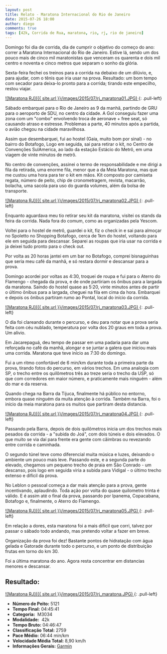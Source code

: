 ```yaml
---
layout: post
title: Relato - Maratona Internacional do Rio de Janeiro
date: 2015-07-26 18:00
author: diego
comments: true
tags: [42k, Corrida de Rua, maratona, rio, rj, rio de janeiro]
---
```


Domingo foi dia de corrida, dia de cumprir o objetivo do começo do ano: correr a Maratona Internacional do Rio de Janeiro. Estive lá, sendo um dos pouco mais de cinco mil maratonistas que venceram os quarenta e dois mil centro e noventa e cinco metros que separam o sonho da glória.

Sexta-feira fechei os treinos para a corrida na debaixo de um dilúvio, e, para ajudar, com o tênis que iria usar na prova. Resultado: um bom tempo com secador para deixa-lo pronto para a corrida; tirando este empecilho, restou viajar.

<a href="/images/2015/07/rj_maratona01_big.JPG">
![Maratona RJ]({{ site.url }}/images/2015/07/rj_maratona01.JPG)
</a>
{: .pull-left}

Sábado embarquei para o Rio de Janeiro as 9 da manhã, partindo de GRU para o aeroporto de SDU, no centro da cidade. A Gol conseguiu fazer uma zona com um "combo" envolvendo troca de aeronave + free seat, só causando atraso e estresse. Problemas a parte, 40 minutos após a partida, o avião chegou na cidade maravilhosa.

Assim que desembarquei, fui ao hostel (Gaia, muito bom por sinal) - no bairro do Botafogo, Logo em seguida, sai para retirar o kit, no Centro de Convenções SulAmerica, ao lado da estação Estácio do Metrô, em uma viagem de vinte minutos de metrô. 

No centro de convenções, assinei o termo de responsabilidade e me dirigi a fila da retirada, uma enorme fila, menor que a da Meia Maratona, mas que me custou uma hora para ter o kit em mãos. Kit composto por camiseta regata, número de peito, chip de cronometragem, revista, macarrão, bolacha, uma sacola para uso do guarda volumes, além da bolsa de transporte.

<a href="/images/2015/07/rj_maratona02_big.JPG">
![Maratona RJ]({{ site.url }}/images/2015/07/rj_maratona02.JPG)
</a>
{: .pull-left}

Enquanto aguardava meu tio retirar seu kit da maratona, visitei os stands da feira da corrida. Nada fora do comum, como as organizadas pela Yescom.

Voltei para o hostel de metrô, guardei o kit, fiz o check in e sai para almoçar no Spoletto no Shopping Botafogo, cerca de 1km do hostel, voltando para ele em seguida para descansar. Separei as roupas que iria usar na corrida e ja deixei tudo pronto para o check out. 

Por volta as 20 horas jantei em um bar no Botafogo, comprei bisnaguinhas que seria meu café da manhã, e só restara dormir e descansar para a prova.

Domingo acordei por voltas as 4:30, troquei de roupa e fui para o Aterro do Flamengo - chegada da prova, e de onde partiriam os ônibus para a largada da maratona. Saindo do hostel quase as 5:20, vinte minutos antes de partir o último ônibus para a largada, cheguei na fila em cima da hora. Embarquei e depois os ônibus partiram rumo ao Pontal, local do início da corrida.

<a href="/images/2015/07/rj_maratona03_big.JPG">
![Maratona RJ]({{ site.url }}/images/2015/07/rj_maratona03.JPG)
</a>
{: .pull-left}

O dia foi clareando durante o percurso, e deu para notar que a prova seria feita com céu nublado, temperatura por volta dos 20 graus em toda a prova. Um alívio.

Em Jacarepaguá, deu tempo de passar em uma padaria para dar uma reforçada no café da manhã, alongar e se juntar a galera que iniciou mais uma corrida. Maratona que teve início as 7:30 do domingo.

Fui a um ritmo confortável de 6 min/km durante toda a primeira parte da prova, tirando fotos do percurso, em vários trechos. Em uma analogia com SP, o trecho entre os quilômetros três ao treze seria o trecho da USP, só que com corredores em maior número, e praticamente mais ninguém - além do mar e da reserva.

Quando chega na Barra da Tijuca, finalmente há público no entorno, embora quase ninguém da muita atenção à corrida. Também na Barra, foi o início da meia maratona para os muitos que partiram desta distancia. 

<a href="/images/2015/07/rj_maratona04_big.JPG">
![Maratona RJ]({{ site.url }}/images/2015/07/rj_maratona04.JPG)
</a>
{: .pull-left}

Passando pela Barra, depois de dois quilômetros inicia um dos trechos mais pesados da corrida - a "subida do Joá", com dois túneis e dois elevados. O que muito se via daí para frente era gente com câimbras ou revezando entre corrida e caminhada.

O segundo túnel teve como diferencial muita música e luzes, deixando o ambiente um pouco mais leve. Passando este, e a segunda parte do elevado, chegamos um pequeno trecho de praia em São Conrado - um descanso, pois logo em seguida viria a subida para Vidigal - o último trecho extenso e difícil da prova.

No Leblon o pessoal começa a dar mais atenção para a prova, gente incentivando, aplaudindo. Toda ação por volta do quase quilometro trinta é válido. E é assim até o final da prova, passando por Ipanema, Copacabana, Botafogo e, finalmente, o Aterro do Flamengo.

<a href="/images/2015/07/rj_maratona05_big.JPG">
![Maratona RJ]({{ site.url }}/images/2015/07/rj_maratona05.JPG)
</a>
{: .pull-left}

Em relação a dores, esta maratona foi a mais difícil que corri, talvez por passar o sábado todo andando, mas pretendo voltar a fazer em breve.

Organização da prova foi dez! Bastante pontos de hidratação com água gelada e Gatorade durante todo o percurso, e um ponto de distribuição frutas em torno do km 30.

Foi a última maratona do ano. Agora resta concentrar em distancias menores e descansar.

## Resultado:

<a href="/images/2015/07/rj_maratona_big.JPG">
![Maratona RJ]({{ site.url }}/images/2015/07/rj_maratona.JPG)
</a>
{: .pull-left}

* **Número de Peito:** 5121
* **Tempo Final:** 04:45:41
* **Categoria:**  M3034
* **Modalidade:**  42k
* **Tempo Bruto:** 04:46:47
* **Classificação Total:**  2759
* **Pace Médio:** 06:44 min/km
* **Velocidade Média Total:**  8,90 km/h
* **Informações Gerais:** <a href="https://connect.garmin.com/modern/activity/845817796" target="_blank">Garmin</a>
